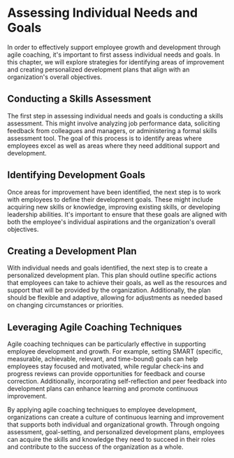 # Assessing Individual Needs and Goals

In order to effectively support employee growth and development through agile coaching, it's important to first assess individual needs and goals. In this chapter, we will explore strategies for identifying areas of improvement and creating personalized development plans that align with an organization's overall objectives.

Conducting a Skills Assessment
------------------------------

The first step in assessing individual needs and goals is conducting a skills assessment. This might involve analyzing job performance data, soliciting feedback from colleagues and managers, or administering a formal skills assessment tool. The goal of this process is to identify areas where employees excel as well as areas where they need additional support and development.

Identifying Development Goals
-----------------------------

Once areas for improvement have been identified, the next step is to work with employees to define their development goals. These might include acquiring new skills or knowledge, improving existing skills, or developing leadership abilities. It's important to ensure that these goals are aligned with both the employee's individual aspirations and the organization's overall objectives.

Creating a Development Plan
---------------------------

With individual needs and goals identified, the next step is to create a personalized development plan. This plan should outline specific actions that employees can take to achieve their goals, as well as the resources and support that will be provided by the organization. Additionally, the plan should be flexible and adaptive, allowing for adjustments as needed based on changing circumstances or priorities.

Leveraging Agile Coaching Techniques
------------------------------------

Agile coaching techniques can be particularly effective in supporting employee development and growth. For example, setting SMART (specific, measurable, achievable, relevant, and time-bound) goals can help employees stay focused and motivated, while regular check-ins and progress reviews can provide opportunities for feedback and course correction. Additionally, incorporating self-reflection and peer feedback into development plans can enhance learning and promote continuous improvement.

By applying agile coaching techniques to employee development, organizations can create a culture of continuous learning and improvement that supports both individual and organizational growth. Through ongoing assessment, goal-setting, and personalized development plans, employees can acquire the skills and knowledge they need to succeed in their roles and contribute to the success of the organization as a whole.
